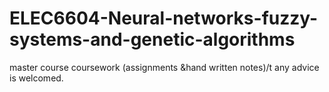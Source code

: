 # ELEC6604-Neural-networks-fuzzy-systems-and-genetic-algorithms
master course
coursework (assignments &amp;hand written notes)/t
any advice is welcomed.
